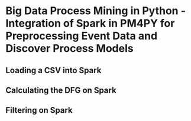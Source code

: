 # Big Data Process Mining in Python - Integration of Spark in PM4PY for Preprocessing Event Data and Discover Process Models


## Loading a CSV into Spark

## Calculating the DFG on Spark

## Filtering on Spark
